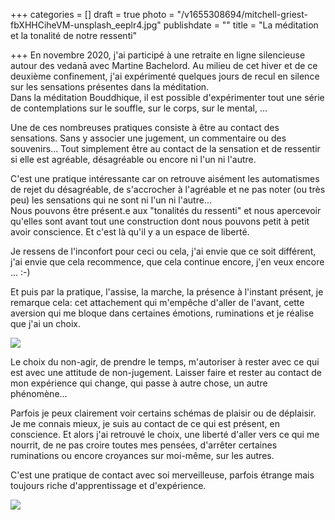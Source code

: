 +++
categories = []
draft = true
photo = "/v1655308694/mitchell-griest-fbXHHCiheVM-unsplash_eeplr4.jpg"
publishdate = ""
title = "La méditation et la tonalité de notre ressenti"

+++
En novembre 2020, j'ai participé à une retraite en ligne silencieuse autour des vedanā avec Martine Bachelord. Au milieu de cet hiver et de ce deuxième confinement, j'ai expérimenté quelques jours de recul en silence sur les sensations présentes dans la méditation.  
Dans la méditation Bouddhique, il est possible d'expérimenter tout une série de contemplations sur le souffle, sur le corps, sur le mental, ... 

Une de ces nombreuses pratiques consiste à être au contact des sensations. Sans y associer une jugement, un commentaire ou des souvenirs... Tout simplement être au contact de la sensation et de ressentir si elle est agréable, désagréable ou encore ni l'un ni l'autre.

C'est une pratique intéressante car on retrouve aisément les automatismes de rejet du désagréable, de s'accrocher à l'agréable et ne pas noter (ou très peu) les sensations qui ne sont ni l'un ni l'autre...  
Nous pouvons être présent.e aux "tonalités du ressenti" et nous apercevoir qu'elles sont avant tout une construction dont nous pouvons petit à petit avoir conscience. Et c'est là qu'il y a un espace de liberté. 

Je ressens de l'inconfort pour ceci ou cela, j'ai envie que ce soit différent, j'ai envie que cela recommence, que cela continue encore, j'en veux encore ... :-) 

Et puis par la pratique, l'assise, la marche, la présence à l'instant présent, je remarque cela: cet attachement qui m'empêche d'aller de l'avant, cette aversion qui me bloque dans certaines émotions, ruminations et je réalise que j'ai un choix. 

![](https://res.cloudinary.com/dqu7lbbhg/image/upload/c_scale,dpr_auto,q_70,w_680,f_auto/v1655308506/mouaadh-tobok-sVHwLQwT8Kk-unsplash_lfezrt.jpg)

Le choix du non-agir, de prendre le temps, m'autoriser à rester avec ce qui est avec une attitude de non-jugement. Laisser faire et rester au contact de mon expérience qui change, qui passe à autre chose, un autre phénomène... 

Parfois je peux clairement voir certains schémas de plaisir ou de déplaisir. Je me connais mieux, je suis au contact de ce qui est présent, en conscience. Et alors j'ai retrouvé le choix, une liberté d'aller vers ce qui me nourrit, de ne pas croire toutes mes pensées, d'arrêter certaines ruminations ou encore croyances sur moi-même, sur les autres. 

C'est une pratique de contact avec soi merveilleuse, parfois étrange mais toujours riche d'apprentissage et d'expérience.

![](https://res.cloudinary.com/dqu7lbbhg/image/upload/c_scale,dpr_auto,q_70,w_680,f_auto/v1655308531/omid-armin-a5EbQpl-IHw-unsplash_nqpyuf.jpg)
